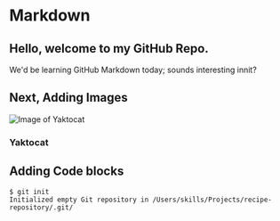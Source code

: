 # Markdown 
## Hello, welcome to my GitHub Repo.
We'd be learning GitHub Markdown today; sounds interesting innit?

## Next, Adding Images

![Image of Yaktocat](https://octodex.github.com/images/yaktocat.png)
### Yaktocat

## Adding Code blocks

```
$ git init
Initialized empty Git repository in /Users/skills/Projects/recipe-repository/.git/
```
